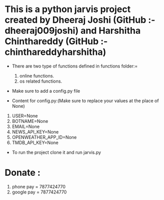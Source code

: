 # This is a python jarvis project created by Dheeraj Joshi (GitHub :- dheeraj009joshi) and Harshitha Chinthareddy (GitHub :- chinthareddyharshitha)

* There are two type of functions defined in functions folder:=
  1. online functions.
  2. os related functions.

* Make sure to add a config.py file 
* Content for config.py:(Make sure to replace your values at the place of None)
    

1. USER=None
2. BOTNAME=None
3. EMAIL=None
4. NEWS_API_KEY=None
5. OPENWEATHER_APP_ID=None
6. TMDB_API_KEY=None
        

* To run the project clone  it  and run jarvis.py
# Donate :
1. phone pay = 7877424770
2. google pay = 7877424770

